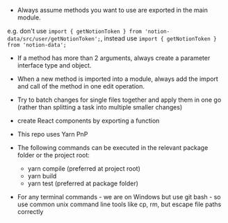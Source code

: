 - Always assume methods you want to use are exported in the main module.

e.g. don't use `import { getNotionToken } from 'notion-data/src/user/getNotionToken';`, instead use `import { getNotionToken } from 'notion-data';`

- If a method has more than 2 arguments, always create a parameter interface type and object.
- When a new method is imported into a module, always add the import and call of the method in one edit operation.
- Try to batch changes for single files together and apply them in one go (rather than splitting a task into multiple smaller changes)
- create React components by exporting a function
- This repo uses Yarn PnP
- The following commands can be executed in the relevant package folder or the project root:
  - yarn compile (preferred at project root)
  - yarn build
  - yarn test (preferred at package folder)


- For any terminal commands - we are on Windows but use git bash - so use common unix command line tools like cp, rm, but escape file paths correctly